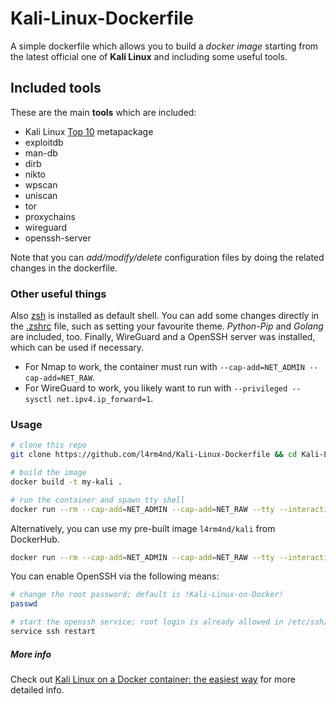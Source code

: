 # Kali-Linux-Dockerfile

A simple dockerfile which allows you to build a _docker image_ starting from the latest official one of **Kali Linux** and including some useful tools.

## Included tools

These are the main **tools** which are included:

- Kali Linux [Top 10](https://tools.kali.org/kali-metapackages) metapackage
- exploitdb
- man-db
- dirb
- nikto
- wpscan
- uniscan
- tor
- proxychains
- wireguard
- openssh-server

Note that you can _add/modify/delete_ configuration files by doing the related changes in the dockerfile.

### Other useful things

Also [zsh](https://github.com/robbyrussell/oh-my-zsh/wiki/Installing-ZSH) is installed as default shell. You can add some changes directly in the [.zshrc](https://github.com/zMrSec/Kali-Linux-Dockerfile/blob/master/config/.zshrc) file, such as setting your favourite theme.
_Python-Pip_ and _Golang_ are included, too. Finally, WireGuard and a OpenSSH server was installed, which can be used if necessary. 

- For Nmap to work, the container must run with `--cap-add=NET_ADMIN --cap-add=NET_RAW`.
- For WireGuard to work, you likely want to run with `--privileged --sysctl net.ipv4.ip_forward=1`.

### Usage

```sh
# clone this repo
git clone https://github.com/l4rm4nd/Kali-Linux-Dockerfile && cd Kali-Linux-Dockerfile

# build the image
docker build -t my-kali .

# run the container and spawn tty shell
docker run --rm --cap-add=NET_ADMIN --cap-add=NET_RAW --tty --interactive my-kali
```

Alternatively, you can use my pre-built image `l4rm4nd/kali` from DockerHub.

```sh
docker run --rm --cap-add=NET_ADMIN --cap-add=NET_RAW --tty --interactive l4rm4nd/kali:latest
```

You can enable OpenSSH via the following means:
```sh
# change the root password; default is !Kali-Linux-on-Docker!
passwd

# start the openssh service; root login is already allowed in /etc/ssh/sshd_config
service ssh restart
```

##### More info

Check out [Kali Linux on a Docker container: the easiest way](https://tsumarios.github.io/blog/2022/09/17/kali-linux-docker-container/) for more detailed info.
